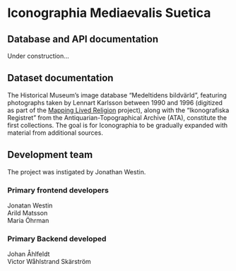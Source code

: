 # Iconographia Mediaevalis Suetica

## Database and API documentation
Under construction...


## Dataset documentation
The Historical Museum’s image database “Medeltidens bildvärld”, featuring photographs taken by Lennart Karlsson between 1990 and 1996 (digitized as part of the <a href="https://www.gu.se/en/node/6128">Mapping Lived Religion</a> project), along with the “Ikonografiska Registret” from the Antiquarian-Topographical Archive (ATA), constitute the first collections. The goal is for Iconographia to be gradually expanded with material from additional sources.


## Development team
The project was instigated by Jonathan Westin.

### Primary frontend developers
Jonatan Westin<br>
Arild Matsson<br>
Maria Öhrman

### Primary Backend developed
Johan Åhlfeldt<br>
Victor Wåhlstrand Skärström


